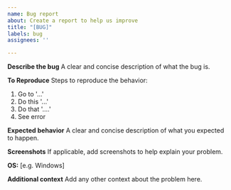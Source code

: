 ```yaml
---
name: Bug report
about: Create a report to help us improve
title: "[BUG]"
labels: bug
assignees: ''

---
```


**Describe the bug**
A clear and concise description of what the bug is.

**To Reproduce**
Steps to reproduce the behavior:
1. Go to '...'
2. Do this '...'
3. Do that '....'
4. See error

**Expected behavior**
A clear and concise description of what you expected to happen.

**Screenshots**
If applicable, add screenshots to help explain your problem.

**OS:** [e.g. Windows]

**Additional context**
Add any other context about the problem here.
